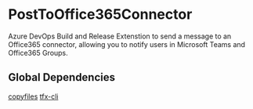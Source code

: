 # PostToOffice365Connector

Azure DevOps Build and Release Extenstion to send a message to an Office365 connector, allowing you to notify users in Microsoft Teams and Office365 Groups.

## Global Dependencies

[copyfiles](https://www.npmjs.com/package/copyfiles)
[tfx-cli](https://www.npmjs.com/package/tfx-cli)
